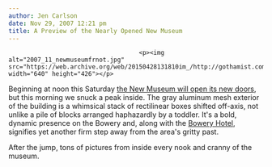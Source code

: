 ```yaml
---
author: Jen Carlson
date: Nov 29, 2007 12:21 pm
title: A Preview of the Nearly Opened New Museum 
---
```


	
										<p><img alt="2007_11_newmuseumfrnot.jpg" src="https://web.archive.org/web/20150428131810im_/http://gothamist.com/attachments/jake/2007_11_newmuseumfrnot.jpg" width="640" height="426"></p>

<p>Beginning at noon this Saturday <a href="https://web.archive.org/web/20150428131810/http://gothamist.com/2007/11/14/the_new_museum.php">the New Museum will open its new doors</a>, but this morning we snuck a peak inside. The gray aluminum mesh exterior of the building is a whimsical stack of rectilinear boxes shifted off-axis, not unlike a pile of blocks arranged haphazardly by a toddler. It&apos;s a bold, dynamic presence on the Bowery and, along with the <a href="https://web.archive.org/web/20150428131810/http://www.theboweryhotel.com/">Bowery Hotel</a>, signifies yet another firm step away from the area&apos;s gritty past. </p>

<p>After the jump, tons of pictures from inside every nook and cranny of the museum. </p>					
										
									
				